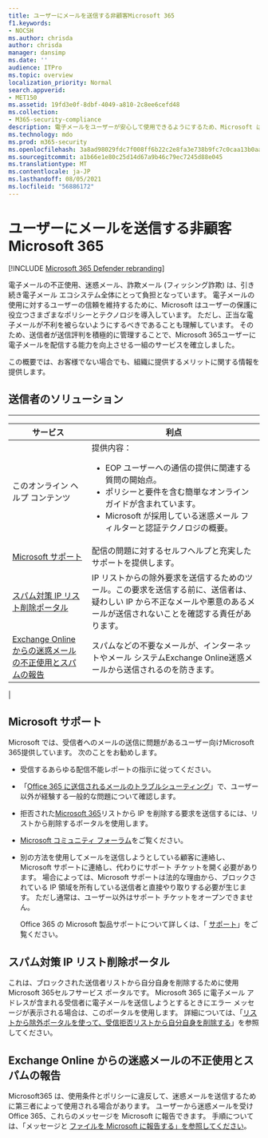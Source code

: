```yaml
---
title: ユーザーにメールを送信する非顧客Microsoft 365
f1.keywords:
- NOCSH
ms.author: chrisda
author: chrisda
manager: dansimp
ms.date: ''
audience: ITPro
ms.topic: overview
localization_priority: Normal
search.appverid:
- MET150
ms.assetid: 19fd3e0f-8dbf-4049-a810-2c8ee6cefd48
ms.collection:
- M365-security-compliance
description: 電子メールをユーザーが安心して使用できるようにするため、Microsoft は各種ポリシーやテクノロジを用いて、ユーザーを保護しています。
ms.technology: mdo
ms.prod: m365-security
ms.openlocfilehash: 3a8ad98029fdc7f008ff6b22c2e8fa3e738b9fc7c0caa13b0aaca918a40f4d3e
ms.sourcegitcommit: a1b66e1e80c25d14d67a9b46c79ec7245d88e045
ms.translationtype: MT
ms.contentlocale: ja-JP
ms.lasthandoff: 08/05/2021
ms.locfileid: "56886172"
---
```

# <a name="services-for-non-customers-sending-mail-to-microsoft-365"></a>ユーザーにメールを送信する非顧客Microsoft 365

[!INCLUDE [Microsoft 365 Defender rebranding](../includes/microsoft-defender-for-office.md)]


電子メールの不正使用、迷惑メール、詐欺メール (フィッシング詐欺) は、引き続き電子メール エコシステム全体にとって負担となっています。 電子メールの使用に対するユーザーの信頼を維持するために、Microsoft はユーザーの保護に役立つさまざまなポリシーとテクノロジを導入しています。 ただし、正当な電子メールが不利を被らないようにするべきであることも理解しています。 そのため、送信者が送信評判を積極的に管理することで、Microsoft 365ユーザーに電子メールを配信する能力を向上させる一組のサービスを確立しました。

この概要では、お客様でない場合でも、組織に提供するメリットに関する情報を提供します。

## <a name="sender-solutions"></a>送信者のソリューション

****

|サービス|利点|
|---|---|
|このオンライン ヘルプ コンテンツ|提供内容： <ul><li>EOP ユーザーへの通信の提供に関連する質問の開始点。</li><li>ポリシーと要件を含む簡単なオンライン ガイドが含まれています。</li><li>Microsoft が採用している迷惑メール フィルターと認証テクノロジの概要。</li><ul>|
|[Microsoft サポート](#microsoft-support)|配信の問題に対するセルフヘルプと充実したサポートを提供します。|
|[スパム対策 IP リスト削除ポータル](#anti-spam-ip-delist-portal)|IP リストからの除外要求を送信するためのツール。この要求を送信する前に、送信者は、疑わしい IP から不正なメールや悪意のあるメールが送信されないことを確認する責任があります。|
|[Exchange Online からの迷惑メールの不正使用とスパムの報告](#abuse-and-spam-reporting-for-junk-email-originating-from-exchange-online)|スパムなどの不要なメールが、インターネットやメール システムExchange Online迷惑メールから送信されるのを防きます。|
|

## <a name="microsoft-support"></a>Microsoft サポート

Microsoft では、受信者へのメールの送信に問題があるユーザー向けMicrosoft 365提供しています。 次のことをお勧めします。

- 受信するあらゆる配信不能レポートの指示に従ってください。

- 「[Office 365 に送信されるメールのトラブルシューティング](troubleshooting-mail-sent-to-office-365.md)」で、ユーザー以外が経験する一般的な問題について確認します。

- 拒否された[Microsoft 365](https://sender.office.com)リストから IP を削除する要求を送信するには、リストから削除するポータルを使用します。

- [Microsoft コミュニティ フォーラム](https://community.office365.com/f/)をご覧ください。

- 別の方法を使用してメールを送信しようとしている顧客に連絡し、Microsoft サポートに連絡し、代わりにサポート チケットを開く必要があります。 場合によっては、Microsoft サポートは法的な理由から、ブロックされている IP 領域を所有している送信者と直接やり取りする必要が生じます。 ただし通常は、ユーザー以外はサポート チケットをオープンできません。

  Office 365 の Microsoft 製品サポートについて詳しくは、「 [サポート](/office365/servicedescriptions/office-365-platform-service-description/support)」をご覧ください。

## <a name="anti-spam-ip-delist-portal"></a>スパム対策 IP リスト削除ポータル

これは、ブロックされた送信者リストから自分自身を削除するために使用Microsoft 365セルフサービス ポータルです。 Microsoft 365 に電子メール アドレスが含まれる受信者に電子メールを送信しようとするときにエラー メッセージが表示される場合は、このポータルを使用します。 詳細については、「[リストから除外ポータルを使って、受信拒否リストから自分自身を削除する](use-the-delist-portal-to-remove-yourself-from-the-office-365-blocked-senders-lis.md)」を参照してください。

## <a name="abuse-and-spam-reporting-for-junk-email-originating-from-exchange-online"></a>Exchange Online からの迷惑メールの不正使用とスパムの報告

Microsoft365 は、使用条件とポリシーに違反して、迷惑メールを送信するために第三者によって使用される場合があります。 ユーザーから迷惑メールを受けOffice 365、これらのメッセージを Microsoft に報告できます。 手順については、「メッセージと [ファイルを Microsoft に報告する」を参照してください](report-junk-email-messages-to-microsoft.md)。